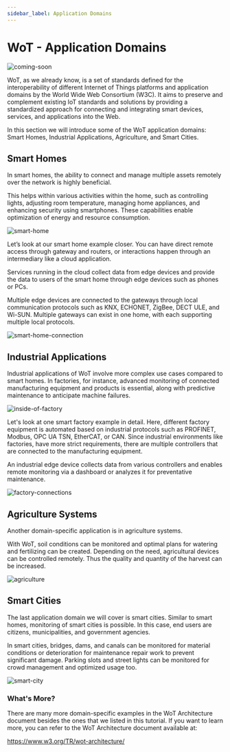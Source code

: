 ```yaml
---
sidebar_label: Application Domains
---
```


# WoT - Application Domains

![coming-soon](/img/tutorial/What-Is-Wot/coming_soon_banner.png)

WoT, as we already know, is a set of standards defined for the interoperability of different Internet of Things platforms and application domains by the World Wide Web Consortium (W3C). It aims to preserve and complement existing IoT standards and solutions by providing a standardized approach for connecting and integrating smart devices, services, and applications into the Web.

In this section we will introduce some of the WoT application domains: Smart Homes, Industrial Applications, Agriculture, and Smart Cities.

## Smart Homes

In smart homes, the ability to connect and manage multiple assets remotely over the network is highly beneficial. 

This helps within various activities within the home, such as controlling lights, adjusting room temperature, managing home appliances, and enhancing security using smartphones. These capabilities enable optimization of energy and resource consumption.

![smart-home](/img/10-Application-Domains/smart-homes.png)

Let’s look at our smart home example closer.
You can have direct remote access through gateway and routers,
or interactions happen through an intermediary like a cloud application.

Services running in the cloud collect data from edge devices and provide the data to users of the smart home through edge devices such as phones or PCs.

Multiple edge devices are connected to the gateways through local communication protocols such as KNX, ECHONET, ZigBee, DECT ULE, and Wi-SUN. Multiple gateways can exist in one home, with each supporting multiple local protocols.

![smart-home-connection](/img/10-Application-Domains/smart-home-connection.png)

## Industrial Applications

Industrial applications of WoT involve more complex use cases compared to smart homes. In factories, for instance, advanced monitoring of connected manufacturing equipment and products is essential, along with predictive maintenance to anticipate machine failures.

![inside-of-factory](/img/10-Application-Domains/inside-of-factory.png)

Let's look at one smart factory example in detail. Here, different factory equipment is automated based on industrial protocols such as PROFINET, Modbus, OPC UA TSN, EtherCAT, or CAN. Since industrial environments like factories, have more strict requirements, there are multiple controllers that are connected to the manufacturing equipment.

An industrial edge device collects data from various controllers and enables remote monitoring via a dashboard or analyzes it for preventative maintenance.

![factory-connections](/img/10-Application-Domains/factory-connections.png)

## Agriculture Systems

Another domain-specific application is in agriculture systems.

With WoT, soil conditions can be monitored and optimal plans for watering and fertilizing can be created. Depending on the need, agricultural devices can be controlled remotely. Thus the quality and quantity of the harvest can be increased.

![agriculture](/img/10-Application-Domains/agriculture.png)

## Smart Cities

The last application domain we will cover is smart cities. Similar to smart homes, monitoring of smart cities is possible. In this case, end users are citizens, municipalities, and government agencies. 

In smart cities, bridges, dams, and canals can be monitored for material conditions or deterioration for maintenance repair work to prevent significant damage. 
Parking slots and street lights can be monitored for crowd management and optimized usage too.

![smart-city](/img/10-Application-Domains/smart-city.png)

### What's More?

There are many more domain-specific examples in the WoT Architecture document besides the ones that we listed in this tutorial. If you want to learn more, you can refer to the WoT Architecture document available at:

<https://www.w3.org/TR/wot-architecture/>
